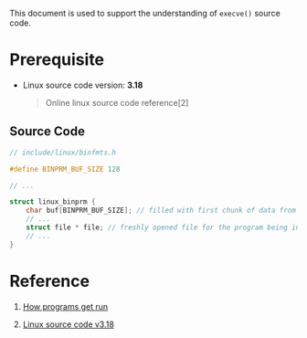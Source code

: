 This document is used to support the understanding of `execve()` source code.

# Prerequisite

- Linux source code version: **3.18**

    > Online linux source code reference[2]

## Source Code
``` C
// include/linux/binfmts.h

#define BINPRM_BUF_SIZE 128

// ...

struct linux_binprm {
    char buf[BINPRM_BUF_SIZE]; // filled with first chunk of data from the program file[1]
    // ...
    struct file * file; // freshly opened file for the program being invoked
    // ...
}
```


# Reference

1. [How programs get run](https://lwn.net/Articles/630727/)

2. [Linux source code v3.18](https://elixir.bootlin.com/linux/v3.18/source/fs/exec.c)

